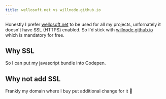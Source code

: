 ```yaml
---
title: wellosoft.net vs willnode.github.io
---
```


Honestly I prefer [wellosoft.net](http://wellosoft.net) to be used for all my projects, unfornately it doesn't have SSL (HTTPS) enabled. So I'd stick with [willnode.github.io](https://willnode.github.io) which is mandatory for free.

## Why SSL

So I can put my javascript bundle into Codepen.

## Why not add SSL

Frankly my domain where I buy put additional change for it 🤔
